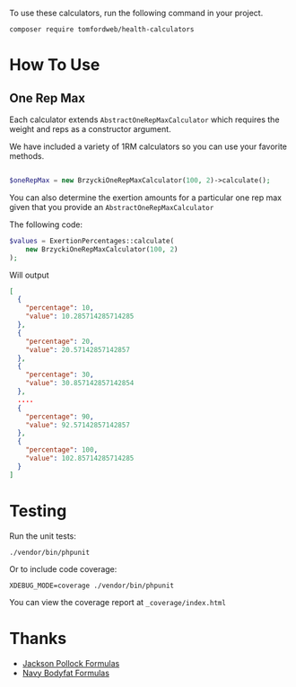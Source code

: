 To use these calculators, run the following command in your project.

```
composer require tomfordweb/health-calculators
```

# How To Use

## One Rep Max

Each calculator extends `AbstractOneRepMaxCalculator` which requires the weight and reps as a constructor argument.

We have included a variety of 1RM calculators so you can use your favorite methods.

```php

$oneRepMax = new BrzyckiOneRepMaxCalculator(100, 2)->calculate();

```

You can also determine the exertion amounts for a particular one rep max given that you provide an `AbstractOneRepMaxCalculator`

The following code:

```php
$values = ExertionPercentages::calculate(
    new BrzyckiOneRepMaxCalculator(100, 2)
);

```

Will output

```json
[
  {
    "percentage": 10,
    "value": 10.285714285714285
  },
  {
    "percentage": 20,
    "value": 20.57142857142857
  },
  {
    "percentage": 30,
    "value": 30.857142857142854
  },
  ....
  {
    "percentage": 90,
    "value": 92.57142857142857
  },
  {
    "percentage": 100,
    "value": 102.85714285714285
  }
]
```

# Testing

Run the unit tests:

```
./vendor/bin/phpunit
```

Or to include code coverage:

```
XDEBUG_MODE=coverage ./vendor/bin/phpunit
```

You can view the coverage report at `_coverage/index.html`

# Thanks

- [Jackson Pollock Formulas](https://fitties.com/)
- [Navy Bodyfat Formulas](https://www.mytecbits.com/tools/medical/navy-body-fat-calculator)
